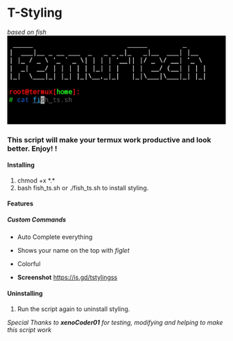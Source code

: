 # T-Styling
*based on fish*
![logo](Pic.jpg)
### This script will make your termux work productive and look better. Enjoy! ! 

#### Installing

1. chmod +x \*.\*
2. bash fish_ts.sh or ./fish_ts.sh to install styling. 

#### Features
##### Custom Commands
+ Auto Complete everything
+ Shows your name on the top with *figlet*
+ Colorful

+ **Screenshot** 
https://is.gd/tstylingss

#### Uninstalling
1. Run the script again to uninstall styling.

*Special Thanks to **xenoCoder01**
for testing, modifying and helping to make this script work*
